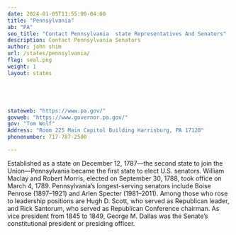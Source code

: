 ```yaml
---
date: 2024-01-05T11:55:00-04:00
title: "Pennsylvania"
ab: "PA"
seo_title: "Contact Pennsylvania  state Representatives And Senators"
description: Contact Pennsylvania Senators
author: john shim
url: /states/pennsylvania/
flag: seal.png
weight: 1
layout: states





stateweb: "https://www.pa.gov/"
govweb: "https://www.governor.pa.gov/"
gov: "Tom Wolf"
Address: "Room 225 Main Capitol Building Harrisburg, PA 17120"
phonenumber: 717-787-2500

---
```


Established as a state on December 12, 1787—the second state to join the Union—Pennsylvania became the first state to elect U.S. senators. William Maclay and Robert Morris, elected on September 30, 1788, took office on March 4, 1789. Pennsylvania’s longest-serving senators include Boise Penrose (1897–1921) and Arlen Specter (1981–2011). Among those who rose to leadership positions are Hugh D. Scott, who served as Republican leader, and Rick Santorum, who served as Republican Conference chairman. As vice president from 1845 to 1849, George M. Dallas was the Senate’s constitutional president or presiding officer.